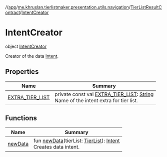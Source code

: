 //[app](../../../../index.md)/[me.khruslan.tierlistmaker.presentation.utils.navigation](../../index.md)/[TierListResultContract](../index.md)/[IntentCreator](index.md)

# IntentCreator

object [IntentCreator](index.md)

Creator of the data [Intent](https://developer.android.com/reference/kotlin/android/content/Intent.html).

## Properties

| Name | Summary |
|---|---|
| [EXTRA_TIER_LIST](-e-x-t-r-a_-t-i-e-r_-l-i-s-t.md) | private const val [EXTRA_TIER_LIST](-e-x-t-r-a_-t-i-e-r_-l-i-s-t.md): [String](https://kotlinlang.org/api/latest/jvm/stdlib/kotlin/-string/index.html)<br>Name of the intent extra for tier list. |

## Functions

| Name | Summary |
|---|---|
| [newData](new-data.md) | fun [newData](new-data.md)(tierList: [TierList](../../../me.khruslan.tierlistmaker.data.models.tierlist/-tier-list/index.md)): [Intent](https://developer.android.com/reference/kotlin/android/content/Intent.html)<br>Creates data intent. |
